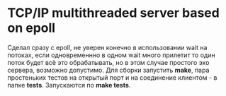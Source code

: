 # TCP/IP multithreaded server based on epoll

Сделал сразу с epoll, не уверен конечно в использовании wait на потоках,
если одновременнно в одном wait много прилетит то один поток будет всё
это обрабатывать, но в этом случае простого эхо сервера, возможно допустимо.
Для сборки запустить **make**, пара простеньких тестов на открытый порт
и на соединение клиентом - в папке **tests**. Запускаются по **make tests**.
